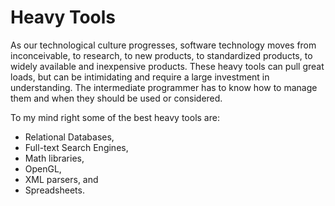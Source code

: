# Heavy Tools
 
As our technological culture progresses, software technology moves from inconceivable, to research, to new products, to standardized products, to widely available and inexpensive products. These heavy tools can pull great loads, but can be intimidating and require a large investment in understanding. The intermediate programmer has to know how to manage them and when they should be used or considered.

To my mind right some of the best heavy tools are:

- Relational Databases,
- Full-text Search Engines,
- Math libraries,
- OpenGL,
- XML parsers, and
- Spreadsheets.
